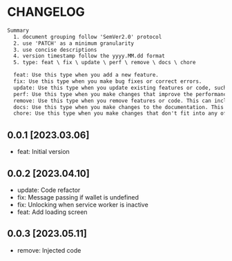 # CHANGELOG

```txt
Summary
  1. document grouping follow 'SemVer2.0' protocol
  2. use 'PATCH' as a minimum granularity
  3. use concise descriptions
  4. version timestamp follow the yyyy.MM.dd format
  5. type: feat \ fix \ update \ perf \ remove \ docs \ chore

  feat: Use this type when you add a new feature.
  fix: Use this type when you make bug fixes or correct errors.
  update: Use this type when you update existing features or code, such as refactoring, improving performance, or making small adjustments to existing features without introducing new ones.
  perf: Use this type when you make changes that improve the performance. This can include optimizations, such as reducing resource consumption, speeding up response times, or improving the efficiency.
  remove: Use this type when you remove features or code. This can include deprecating old functionality or removing unused code.
  docs: Use this type when you make changes to the documentation. This can include adding or updating documentation, correcting errors, or improving the clarity of existing documentation.
  chore: Use this type when you make changes that don't fit into any of the above categories. This can include updating dependencies, modifying build configurations, or other housekeeping tasks.
```

## 0.0.1 [2023.03.06]

- feat: Initial version

## 0.0.2 [2023.04.10]

- update: Code refactor
- fix: Message passing if wallet is undefined
- fix: Unlocking when service worker is inactive
- feat: Add loading screen

## 0.0.3 [2023.05.11]

- remove: Injected code
